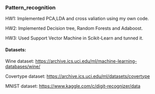 ### Pattern_recognition

HW1: Implemented PCA,LDA and cross valiation using my own code.  

HW2: Implemented Decision tree, Random Forests and Adaboost.  

HW3: Used Support Vector Machine in Scikit-Learn and tunned it.  

#### Datasets:  
Wine dataset: https://archive.ics.uci.edu/ml/machine-learning-databases/wine/  

Covertype dataset: https://archive.ics.uci.edu/ml/datasets/covertype  

MNIST dataset: https://www.kaggle.com/c/digit-recognizer/data
